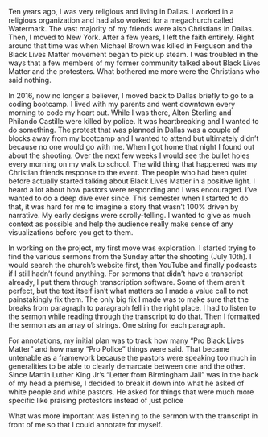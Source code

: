 Ten years ago, I was very religious and living in Dallas. I worked in a religious organization and had also worked for a megachurch called Watermark. The vast majority of my friends were also Christians in Dallas. Then, I moved to New York. 
After a few years, I left the faith entirely. Right around that time was when Michael Brown was killed in Ferguson and the Black Lives Matter movement began to pick up steam. I was troubled in the ways that a few members of my former community talked about Black Lives Matter and the protesters. What bothered me more were the Christians who said nothing. 


In 2016, now no longer a believer, I moved back to Dallas briefly to go to a coding bootcamp. I lived with my parents and went downtown every morning  to code my heart out. While I was there, Alton Sterling and Philando Castille were killed by police. It was heartbreaking and I wanted to do something. The protest that was planned in Dallas was a couple of blocks away from my bootcamp and I wanted to attend but ultimately didn’t because no one would go with me. When I got home that night I found out about the shooting. Over the next few weeks I would see the bullet holes every morning on my walk to school. The wild thing that happened was my Christian friends response to the event. The people who had been quiet before actually started talking about Black Lives Matter in a positive light. I heard a lot about how pastors were responding and I was encouraged. I’ve wanted to do a deep dive ever since.
This semester when I started to do that, it was hard for me to imagine a story that wasn’t 100% driven by narrative. My early designs were scrolly-telling. I wanted to give as much context as possible and help the audience really make sense of any visualizations before you get to them. 

In working on the project, my first move was exploration. I started trying to find the various sermons from the Sunday after the shooting (July 10th). I would search the church’s website first, then YouTube and finally podcasts if I still hadn’t found anything. For sermons that didn’t have a transcript already, I put them through transcription software. Some of them aren’t perfect, but the text itself isn’t what matters so I made a value call to not painstakingly fix them. The only big fix I made was to make sure that the breaks from paragraph to paragraph fell in the right place. I had to listen to the sermon while reading through the transcript to do that. Then I formatted the sermon as an array  of strings. One string for each paragraph. 

For annotations, my initial plan was to track how many “Pro Black Lives Matter” and how many “Pro Police” things were said. That became untenable as a framework because the pastors were speaking too much in generalities to be able to clearly  demarcate between one and the other. Since Martin Luther King Jr’s  “Letter from Birmingham Jail” was in the back of my head a premise, I decided to break it down into what he asked of white people and white pastors. He asked for things that were much more specific like praising protestors instead of just police

What was more important was listening to the sermon with the transcript in front of me so that I could annotate for myself. 